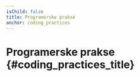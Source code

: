 ```yaml
---
isChild: false
title: Programerske prakse
anchor: coding_practices
---
```

# Programerske prakse {#coding_practices_title}
